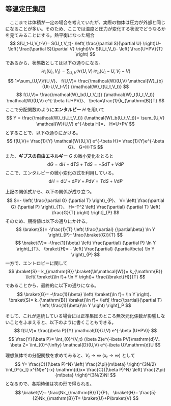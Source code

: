 
## 等温定圧集団

　ここまでは体積が一定の場合を考えていたが、実際の物体は圧力が外部と同じになることが多い。そのため、ここでは温度と圧力が変化する状況でどうなるかを見てみることにする。熱平衡になった場合
$$
    S(U_t-U,V_t-V)=
    S(U_t,V_t)-
    \left(
        \frac{\partial S}{\partial U}
    \right)U-
    \left(
        \frac{\partial S}{\partial V}
    \right)V=
    S(U_t,V_t)-
    \left(
    \frac{U+PV}{T}
    \right)
$$
であるから、状態数としては以下の通りになる。
$$
    \mathcal{W}_t(U_t,V_t)=
    \sum_{U,V}
    \mathcal{W}(U,V)
    \mathcal{W}_{b}(U_t-U,V_t-V)
$$
$$
    1=\sum_{U,V}f(U,V)、
    f(U,V)=
    \frac{\mathcal{W}(U,V)
    \mathcal{W}_{b}(Ut-U,V_t-V)}
    {\mathcal{W}_t(U_t,V_t)}
$$
$$
    f(U,V)=
    \frac{\mathcal{W}_b(U_t,V_t)}
    {\mathcal{W}_t(U_t,V_t)}
    \mathcal{W}(U,V)
    e^{-\beta (U+PV)}、
    \beta=\frac{1}{k_{\mathrm{B}}T}
$$
ここで分配関数のように**エンタルピー** $H$ を用いて
$$
    Y =
    \frac{\mathcal{W}_t(U_t,V_t)}
    {\mathcal{W}_b(U_t,V_t)}=
    \sum_{U,V}
    \mathcal{W}(U,V)
    e^{-\beta H}=、
    H=U+PV
$$
とすることで、以下の通りにかける。
$$
    f(U,V)=
    \frac{1}{Y}
    \mathcal{W}(U,V)
    e^{-\beta H}=
    \frac{1}{Y}e^{-\beta G}、
    G=H-TS
$$
また、**ギブスの自由エネルギー** $G$ の微小変化をとると
$$
    \mathrm{d}G=
    \mathrm{d}H-
    \mathrm{d}TS+T\mathrm{d}S=
    -S\mathrm{d}T+V\mathrm{d}P
$$
ここで、エンタルピーの微小変化の式を利用している。
$$
    \mathrm{d}H=
    \mathrm{d}U+
    \mathrm{d}PV+P\mathrm{d}V=
    T\mathrm{d}S+V\mathrm{d}P
$$

上記の関係式から、以下の関係が成り立つ。
$$
    S=-
    \left(
        \frac{\partial G}
        {\partial T}
    \right)_{P}、
    V=
    \left(
        \frac{\partial G}
        {\partial P}
    \right)_{T}、
    H=-T^2
    \left[
        \frac{\partial}
        {\partial T}
        \left(
            \frac{G}{T}
        \right)
    \right]_{P}
$$
そのため、期待値は以下の通りにかける。
$$
    \braket{S}=
    -\frac{1}{T}
    \left(
        \frac{\partial}
        {\partial\beta}
        \ln Y
    \right)_{P}-
    \frac{\braket{G}}{T}
$$
$$
    \braket{V}=
    -\frac{1}{\beta}
    \left(
        \frac{\partial}
        {\partial P}
        \ln Y
    \right)_{T}、
    \braket{H}=
    -
    \left(
        \frac{\partial}
        {\partial\beta}
        \ln Y
    \right)_{P}
$$
一方で、エントロピーに関して
$$
    \braket{S}=
    k_{\mathrm{B}}
    \braket{\ln\mathcal{W}}=
    k_{\mathrm{B}}
    \left(
        \braket{\ln f}+
        \ln Y
    \right)+
    \frac{\braket{H}}{T}    
$$
であることから、最終的に以下の通りになる。
$$
    \braket{G}=
    -\frac{1}{\beta}
    \left(
        \braket{\ln f}+
        \ln Y
    \right)、
    \braket{S}=
    k_{\mathrm{B}}
    \braket{\ln f}+
    \left[
    \frac{\partial}{\partial T}
    \left(
    \frac{1}{\beta}\ln Y
    \right)
    \right]_P
$$



そして、これが連続している場合には正準集団のところ無次元化係数が影響しないことをふまえると、以下のように書くこともできる。
$$
    f(U,V)=
    \frac{\beta P}{Y}
    \mathcal{D}(U,V)
    e^{-\beta (U+PV)}
$$
$$
    \frac{Y}{\beta P}=
    \int_{0}^{V_t}
    (\beta Z)e^{-\beta PV}\mathrm{d}V、
    \beta Z=
    \int_{0}^{\infty}
    \mathcal{D}(U,V)
    e^{-\beta U}\mathrm{d}U
$$

理想気体での分配関数を求めてみると、$V_t\to\infty\ (x_t\to\infty)$ として
$$
    Y=
    \frac{C}{(\beta P)^N}
    \left(
        \frac{2\pi}{m\beta}
    \right)^{3N/2}
    \int_0^{x_t}
    x^{N}e^{-x}
    \mathrm{d}x=
    \frac{C}{(\beta P)^N}
    \left(
        \frac{2\pi}{m\beta}
    \right)^{3N/2}N!
$$
となるので、各期待値は次の形で得られる。
$$
    \braket{V}=
    \frac{Nk_{\mathrm{B}}T}{P}、
    \braket{H}=
    \frac{5}{2}Nk_{\mathrm{B}}T=
    \braket{U}+P\braket{V}
$$




